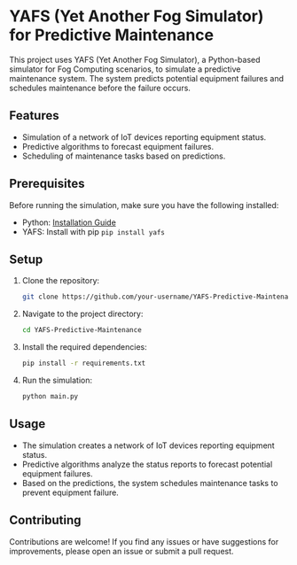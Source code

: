 # YAFS (Yet Another Fog Simulator) for Predictive Maintenance

This project uses YAFS (Yet Another Fog Simulator), a Python-based simulator for Fog Computing scenarios, to simulate a predictive maintenance system. The system predicts potential equipment failures and schedules maintenance before the failure occurs.

## Features

- Simulation of a network of IoT devices reporting equipment status.
- Predictive algorithms to forecast equipment failures.
- Scheduling of maintenance tasks based on predictions.

## Prerequisites

Before running the simulation, make sure you have the following installed:

- Python: [Installation Guide](https://www.python.org/downloads/)
- YAFS: Install with pip `pip install yafs`

## Setup

1. Clone the repository:

    ```bash
    git clone https://github.com/your-username/YAFS-Predictive-Maintenance.git
    ```

2. Navigate to the project directory:

    ```bash
    cd YAFS-Predictive-Maintenance
    ```

3. Install the required dependencies:

    ```bash
    pip install -r requirements.txt
    ```

4. Run the simulation:

    ```bash
    python main.py
    ```

## Usage

- The simulation creates a network of IoT devices reporting equipment status.
- Predictive algorithms analyze the status reports to forecast potential equipment failures.
- Based on the predictions, the system schedules maintenance tasks to prevent equipment failure.

## Contributing

Contributions are welcome! If you find any issues or have suggestions for improvements, please open an issue or submit a pull request.
